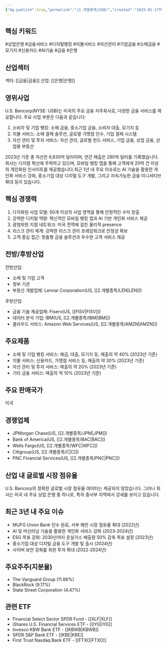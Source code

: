 ```yaml
---
{"dg-publish":true,"permalink":"/2.개별종목/USB/","created":"2025-01-17T06:52:36.441+09:00","updated":"2025-07-29T21:37:05.339+09:00"}
---
```


## 핵심 키워드

#상업은행 #금융서비스 #디지털뱅킹 #지불서비스 #자산관리 #기업금융 #소매금융 #모기지 #신용카드 #AI기술 #금융 #은행 

## 산업섹터

섹터: [[금융\|금융]]
산업: [[은행\|은행]]

## 영위사업

U.S. Bancorp(NYSE: USB)는 미국의 주요 금융 지주회사로, 다양한 금융 서비스를 제공합니다. 주요 사업 부문은 다음과 같습니다:

1. 소비자 및 기업 뱅킹: 소매 금융, 중소기업 금융, 소비자 대출, 모기지 등
2. 지불 서비스: 소매 결제 솔루션, 글로벌 가맹점 인수, 기업 결제 시스템
3. 자산 관리 및 투자 서비스: 자산 관리, 글로벌 펀드 서비스, 기업 금융, 상업 금융, 상업용 부동산

2023년 기준 총 자산은 6,630억 달러이며, 연간 매출은 280억 달러를 기록했습니다. 회사는 디지털 혁신에 주력하고 있으며, 모바일 뱅킹 앱을 통해 고객에게 20억 건 이상의 개인화된 인사이트를 제공했습니다.최근 1년 내 주요 이슈로는 AI 기술을 활용한 개인화 서비스 강화, 중소기업 대상 디지털 도구 개발, 그리고 지속가능한 금융 이니셔티브 확대 등이 있습니다.

## 핵심 경쟁력

1. 다각화된 사업 모델: 50개 이상의 사업 영역을 통해 안정적인 수익 창출
2. 강력한 디지털 역량: 혁신적인 모바일 뱅킹 앱과 AI 기반 개인화 서비스 제공
3. 광범위한 지점 네트워크: 미국 전역에 걸친 물리적 presence
4. 리스크 관리 체계: 강력한 리스크 관리 프레임워크로 안정성 확보
5. 고객 중심 접근: 맞춤형 금융 솔루션과 우수한 고객 서비스 제공

## 전방/후방산업

전방산업:

- 소매 및 기업 고객
- 정부 기관
- 부동산 개발업체: Lennar Corporation(US, [[2.개별종목/LEN\|LEN]])

후방산업:

- 금융 기술 제공업체: Fiserv(US, [[FISV\|FISV]])
- 데이터 분석 기업: IBM(US, [[2.개별종목/IBM\|IBM]])
- 클라우드 서비스: Amazon Web Services(US, [[2.개별종목/AMZN\|AMZN]])

## 주요제품

- 소매 및 기업 뱅킹 서비스: 예금, 대출, 모기지 등, 매출의 약 40% (2023년 기준)
- 지불 서비스: 신용카드, 가맹점 서비스 등, 매출의 약 30% (2023년 기준)
- 자산 관리 및 투자 서비스: 매출의 약 20% (2023년 기준)
- 기타 금융 서비스: 매출의 약 10% (2023년 기준)

## 주요 판매국가

미국

## 경쟁업체

- JPMorgan Chase(US, [[2.개별종목/JPM\|JPM]])
- Bank of America(US, [[2.개별종목/BAC\|BAC]])
- Wells Fargo(US, [[2.개별종목/WFC\|WFC]])
- Citigroup(US, [[2.개별종목/C\|C]])
- PNC Financial Services(US, [[2.개별종목/PNC\|PNC]])

## 산업 내 글로벌 시장 점유율

U.S. Bancorp의 정확한 글로벌 시장 점유율 데이터는 제공되지 않았습니다. 그러나 회사는 미국 내 주요 상업 은행 중 하나로, 특히 중서부 지역에서 강세를 보이고 있습니다.

## 최근 3년 내 주요 이슈

- MUFG Union Bank 인수 완료, 서부 해안 시장 점유율 확대 (2022년)
- AI 및 머신러닝 기술을 활용한 개인화 서비스 강화 (2023-2024년)
- ESG 목표 강화: 2030년까지 온실가스 배출량 50% 감축 목표 설정 (2023년)
- 중소기업 대상 디지털 금융 도구 개발 및 출시 (2024년)
- 사이버 보안 강화를 위한 투자 확대 (2022-2024년)

## 주요주주(지분율)

- The Vanguard Group (11.66%)
- BlackRock (9.17%)
- State Street Corporation (4.47%)

## 관련 ETF

- Financial Select Sector SPDR Fund - [[XLF\|XLF]]
- iShares U.S. Financial Services ETF - [[IYG\|IYG]]
- Invesco KBW Bank ETF - [[KBWB\|KBWB]]
- SPDR S&P Bank ETF - [[KBE\|KBE]]
- First Trust Nasdaq Bank ETF - [[FTXO\|FTXO]]